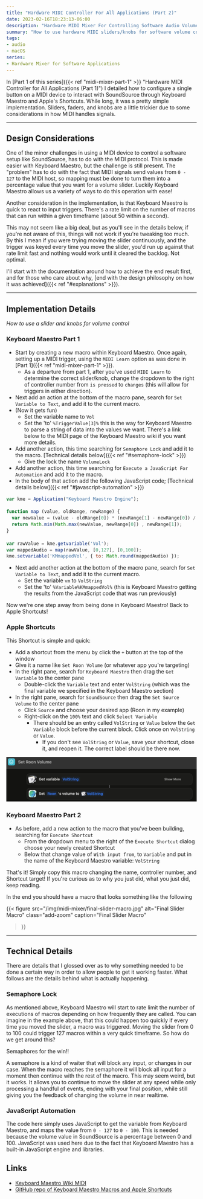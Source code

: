 ```yaml
---
title: "Hardware MIDI Controller For All Applications (Part 2)"
date: 2023-02-16T18:23:13-06:00
description: "Hardware MIDI Mixer For Controlling Software Audio Volumes"
summary: "How to use hardware MIDI sliders/knobs for software volume control with SoundSource and Keyboard Maestro"
tags:
- audio
- macOS
series:
- Hardware Mixer for Software Applications
---
```


In [Part 1 of this series]({{< ref "midi-mixer-part-1" >}} "Hardware MIDI Controller for All Applications (Part 1)") I detailed how to configure a single button on a MIDI device to interact with SoundSource through Keyboard Maestro and Apple's Shortcuts.  While long, it was a pretty simple implementation.  Sliders, faders, and knobs are a little trickier due to some considerations in how MIDI handles signals.

---

## Design Considerations

One of the minor challenges in using a MIDI device to control a software setup like SoundSource, has to do with the MIDI protocol.  This is made easier with Keyboard Maestro, but the challenge is still present.  The "problem" has to do with the fact that MIDI signals send values from `0 - 127` to the MIDI host, so mapping must be done to turn them into a percentage value that you want for a volume slider.  Luckily Keyboard Maestro allows us a variety of ways to do this operation with ease!

Another consideration in the implementation, is that Keyboard Maestro is quick to react to input triggers.  There's a rate limit on the number of macros that can run within a given timeframe (about 50 within a second).  

This may not seem like a big deal, but as you'll see in the details below, if you're not aware of this, things will not work if you're tweaking too much.  By this I mean if you were trying moving the slider continuously, and the trigger was keyed every time you move the slider, you'd run up against that rate limit fast and nothing would work until it cleared the backlog.  Not optimal.

I'll start with the documentation around how to achieve the end result first, and for those who care about why, [end with the design philosophy on how it was achieved]({{< ref "#explanations" >}}).

---

## Implementation Details

_How to use a slider and knobs for volume control_

### Keyboard Maestro Part 1

* Start by creating a new macro within Keyboard Maestro.  Once again, setting up a MIDI trigger, using the `MIDI Learn` option as was done in [Part 1]({{< ref "midi-mixer-part-1" >}}).
  * As a departure from part 1, after you've used `MIDI Learn` to determine the correct slider/knob, change the dropdown to the right of controller number from `is pressed` to `changes` (this will allow for triggers in either direction).
* Next add an action at the bottom of the macro pane, search for `Set Variable to Text`, and add it to the current macro.
* (Now it gets fun)
  * Set the variable name to `Vol`
  * Set the 'to' `%TriggerValue[3]%` this is the way for Keyboard Maestro to parse a string of data into the values we want.  There's a link below to the MIDI page of the  Keyboard Maestro wiki if you want more details.
* Add another action, this time searching for `Semaphore Lock` and add it to the macro. [Technical details below]({{< ref "#semaphore-lock" >}})
  * Give the lock the name `VolumeLock`
* Add another action, this time searching for `Execute a JavaScript For Automation` and add it to the macro.
* In the body of that action add the following JavaScript code; [Technical details below]({{< ref "#javascript-automation" >}})

```javascript
var kme = Application("Keyboard Maestro Engine");

function map (value, oldRange, newRange) {
  var newValue = (value - oldRange[0]) * (newRange[1] - newRange[0]) / (oldRange[1] - oldRange[0]) + newRange[0];
  return Math.min(Math.max(newValue, newRange[0]) , newRange[1]);
}

var rawValue = kme.getvariable('Vol');
var mappedAudio = map(rawValue, [0,127], [0,100]);
kme.setvariable('KMmappedVol', { to: Math.round(mappedAudio) });
```

* Next add another action at the bottom of the macro pane, search for `Set Variable to Text`, and add it to the current macro. 
  * Set the variable `vm` to `VolString`
  * Set the 'to' `%Variable%KMmappedVol%` (this is Keyboard Maestro getting the results from the JavaScript code that was run previously)

Now we're one step away from being done in Keyboard Maestro!  Back to Apple Shortcuts!

### Apple Shortcuts

This Shortcut is simple and quick:
* Add a shortcut from the menu by click the `+` button at the top of the window
* Give it a name like `Set Roon Volume` (or whatever app you're targeting)
* In the right pane, search for `Keyboard Maestro` then drag the `Get Variable` to the center pane
  * Double-click the `Variable` text and enter `VolString` (which was the final variable we specified in the Keyboard Maestro section)
* In the right pane, search for `SoundSource` then drag the `Set Source Volume` to the center pane
  * Click `Source` and choose your desired app (Roon in my example)
  * Right-click on the `100%` text and click `Select Variable`
    * There should be an entry called `VolString` or `Value` below the `Get Variable` block before the current block.  Click once on `VolString` or `Value`.
      * If you don't see `VolString` or `Value`, save your shortcut, close it, and reopen it.  The correct label should be there now.

![Volume Shortcut](img/volume-shortcut.jpg "Control Volume Shortcut")

### Keyboard Maestro Part 2

* As before, add a new action to the macro that you've been building, searching for `Execute Shortcut`
  * From the dropdown menu to the right of the `Execute Shortcut` dialog choose your newly created Shortcut
  * Below that change value of `With input from`, to `Variable` and put in the name of the Keyboard Maestro variable: `VolString`

That's it!  Simply copy this macro changing the name, controller number, and Shortcut target!  If you're curious as to why you just did, what you just did, keep reading.

In the end you should have a macro that looks something like the following

{{< figure
  src="/img/midi-mixer/final-slider-macro.jpg"
  alt="Final Slider Macro"
  class="add-zoom"
  caption="Final Slider Macro"
>}}

---

## Technical Details

There are details that I glossed over as to why something needed to be done a certain way in order to allow people to get it working faster.  What follows are the details behind what is actually happening.

### Semaphore Lock

As mentioned above, Keyboard Maestro will start to rate limit the number of executions of macros depending on how frequently they are called.  You can imagine in the example above, that this could happen too quickly if every time you moved the slider, a macro was triggered.  Moving the slider from 0 to 100 could trigger 127 macros within a very quick timeframe.  So how do we get around this?  

Semaphores for the win!!  

A semaphore is a kind of waiter that will block any input, or changes in our case.  When the macro reaches the semaphore it will block all input for a moment then continue with the rest of the macro.  This may seem weird, but it works.  It allows you to continue to move the slider at any speed while only processing a handful of events, ending with your final position, while still giving you the feedback of changing the volume in near realtime.

### JavaScript Automation

The code here simply uses JavaScript to get the variable from Keyboard Maestro, and maps the value from `0 - 127` to `0 - 100`.  This is needed because the volume value in SoundSource is a percentage between 0 and 100.  JavaScript was used here due to the fact that Keyboard Maestro has a built-in JavaScript engine and libraries. 

## Links

* [Keyboard Maestro Wiki MIDI](https://wiki.keyboardmaestro.com/trigger/MIDI)
* [GitHub repo of Keyboard Maestro Macros and Apple Shortcuts](https://github.com/cslamar/random-experiments/tree/main/midi-controller-keyboard-maestro)
